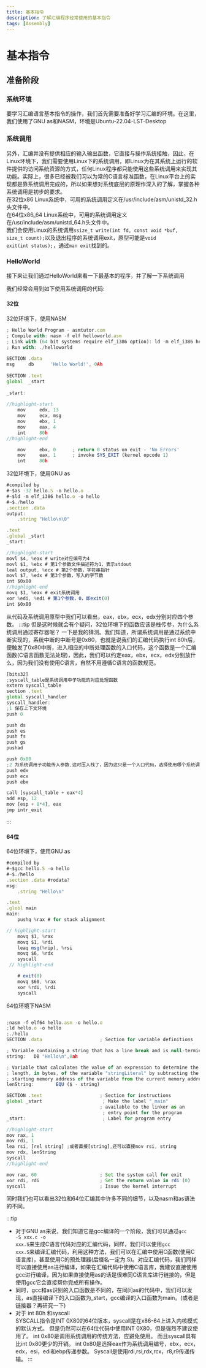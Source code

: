 ```yaml
---
title: 基本指令
description: 了解汇编程序经常使用的基本指令
tags: [Assembly]
---
```


# 基本指令

## 准备阶段
### 系统环境
要学习汇编语言基本指令的操作，我们首先需要准备好学习汇编的环境。在这里，我们使用了GNU as和NASM，环境是Ubuntu-22.04-LST-Desktop
### 系统调用
另外，汇编并没有提供相应的输入输出函数，它直接与操作系统接触，因此，在Linux环境下，我们需要使用Linux下的系统调用，即Linux为在其系统上运行的软件提供的访问系统资源的方式，任何Linux程序都只能使用这些系统调用来实现其功能。实际上，很多已经被我们习以为常的C语言标准函数，在Linux平台上的实现都是靠系统调用完成的，所以如果想对系统底层的原理作深入的了解，掌握各种系统调用是初步的要求。  
在32位x86 Linux系统中，可用的系统调用定义在/usr/include/asm/unistd_32.h头文件中。  
在64位x86_64 Linux系统中，可用的系统调用定义在/usr/include/asm/unistd_64.h头文件中。  
我们会使用Linux的系统调用<code>ssize_t write(int fd, const void *buf, size_t count);</code>以及退出程序的系统调用exit，原型可能是<code>void exit(int status);</code>，通过<code>man exit</code>找到的。

### HelloWorld
接下来让我们通过HelloWorld来看一下最基本的程序，并了解一下系统调用

我们经常会用到如下使用系统调用的代码:
#### 32位
32位环境下，使用NASM
```js title=helloworld.asm
; Hello World Program - asmtutor.com
; Compile with: nasm -f elf helloworld.asm
; Link with (64 bit systems require elf_i386 option): ld -m elf_i386 helloworld.o -o helloworld
; Run with: ./helloworld
 
SECTION .data
msg     db      'Hello World!', 0Ah
 
SECTION .text
global  _start
 
_start:
 
//highlight-start
    mov     edx, 13
    mov     ecx, msg
    mov     ebx, 1
    mov     eax, 4
    int     80h
//highlight-end

    mov     ebx, 0      ; return 0 status on exit - 'No Errors'
    mov     eax, 1      ; invoke SYS_EXIT (kernel opcode 1)
    int     80h
```
32位环境下，使用GNU as
```js
#compiled by
#~$as -32 hello.S -o hello.o
#~$ld -m elf_i386 hello.o -o hello
#~$./hello
.section .data
output:
	.string "Hello\n\0"

.text
.global _start
_start:

//highlight-start
movl $4, %eax # write对应编号为4
movl $1, %ebx # 第1个参数文件描述符为1，表示stdout
leal output, %ecx # 第2个参数，字符串指针
movl $7, %edx # 第3个参数，写入的字节数
int $0x80
//highlight-end
movq $1, %eax # exit系统调用
xor %edi, %edi # 第1个参数，0，即exit(0)
int $0x80
```
从代码及系统调用原型中我们可以看出，eax，ebx，ecx，edx分别对应四个参数。
:::tip
但是这时候就会有个疑问，32位环境下的函数应该是栈传参，为什么系统调用通过寄存器呢？
一下是我的猜测。我们知道，所谓系统调用是通过系统中断实现的，系统中断的中断号是0x80，也就是说我们的汇编代码执行int 80h后，便触发了0x80中断，进入相应的中断处理函数的入口代码，这个函数是一个汇编函数(C语言函数无法处理)，因此，我们可以约定eax，ebx，ecx，edx分别放什么，因为我们没有使用C语言，自然不用遵循C语言的函数规范。
```js title="一个可能的中断处理函数部分代码,使用NASM编写"
[bits32]
;syscall_table是系统调用中子功能的对应处理函数
extern syscall_table
section .text
global syscall_handler
syscall_handler:
;1 保存上下文环境
push 0

push ds
push es
push fs
push gs
pushad

push 0x80
;2 为系统调用子功能传入参数,这时压入栈了，因为这只是一个入口代码，选择使用哪个系统调用
push edx
push ecx
push ebx

call [syscall_table + eax*4]
add esp, 12
mov [esp + 8*4], eax
jmp intr_exit
```
:::

#### 64位
64位环境下，使用GNU as
```js title="hello.S"
#compiled by
#~$gcc hello.S -o hello
#~$./hello
.section .data #rodata?
msg:
	.string "Hello\n"

.text
.globl main
main:
	pushq %rax # for stack alignment

// highlight-start
	movq $1, %rax 
	movq $1, %rdi
	leaq msg(%rip), %rsi
	movq $6, %rdx
	syscall
 // highlight-end

	# exit(0)
	movq $60, %rax
	xor %rdi, %rdi
	syscall

```
64位环境下NASM
```js title=hello.asm

;nasm -f elf64 hello.asm -o hello.o
;ld hello.o -o hello
;./hello
SECTION .data                     ; Section for variable definitions

; Variable containing a string that has a line break and is null-terminated
string:   DB "Hello\n",0ah

; Variable that calculates the value of an expression to determine the
; length, in bytes, of the variable "stringLiteral" by subtracting the
; starting memory address of the variable from the current memory address
lenString:        EQU ($ - string)

SECTION .text                     ; Section for instructions
global _start                      ; Make the label "_main"
                                  ; available to the linker as an
                                   ; entry point for the program
_start:                            ; Label for program entry

//highlight-start
mov rax, 1
mov rdi, 1
lea rsi, [rel string] ;或者直接[string],还可以直接mov rsi, string
mov rdx, lenString
syscall
//highlight-end

mov rax, 60                       ; Set the system call for exit
xor rdi, rdi                      ; Set the return value in rdi (0)
syscall                           ; Issue the kernel interrupt
```
同时我们也可以看出32位和64位汇编其中许多不同的细节，以及nasm和as语法的不同。


:::tip
* 对于GNU as来说，我们知道它是gcc编译的一个阶段，我们可以通过<code>gcc -S xxx.c -o xxx.S</code>来生成C语言代码对应的汇编代码，同样，我们可以使用<code>gcc xxx.S</code>来编译汇编代码，利用这种方法，我们可以在汇编中使用C函数(使用C语言库)，甚至使用C的预处理器(后缀名一定为.S)。对应汇编代码，我们同样可以直接使用as进行编译，如果在汇编代码中使用C语言库，我建议直接使用gcc进行编译，因为如果直接使用as的话是很难同C语言库进行链接的，但是使用gcc它会直接帮你完成所有操作。  
* 同时，gcc和as识别的入口函数是不同的，在同问as的代码中，我们可以发现，as直接编译下的入口函数为_start，gcc编译的入口函数为main。(或者是链接器？再研究一下)
* 对于 int 80h 和syscall  
SYSCALL指令是INT 0X80的64位版本，syscall是在x86-64上进入内核模式的默认方式。
但是仍然可以在64位代码中使用INT 0X80，但是强烈不建议使用了。
int 0x80是调用系统调用的传统方法，应避免使用。
而且syscall具有比int 0x80更少的开销。
int 0x80是选择eax作为系统调用编号，ebx，ecx，edx，esi，edi和ebp传递参数。
Syscall是使用rdi,rsi,rdx,rcx，r8,r9传递传输。
:::

